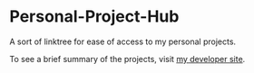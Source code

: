 # Personal-Project-Hub
 A sort of linktree for ease of access to my personal projects.

To see a brief summary of the projects, visit [my developer site](https://mhigman.github.io).
